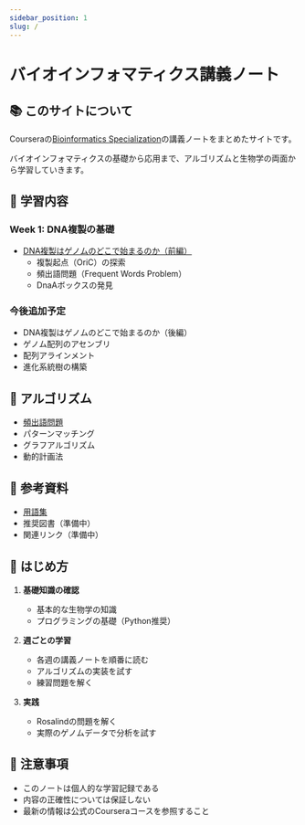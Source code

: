 ```yaml
---
sidebar_position: 1
slug: /
---
```


# バイオインフォマティクス講義ノート

## 📚 このサイトについて

Courseraの[Bioinformatics Specialization](https://www.coursera.org/specializations/bioinformatics)の講義ノートをまとめたサイトです。

バイオインフォマティクスの基礎から応用まで、アルゴリズムと生物学の両面から学習していきます。

## 🧬 学習内容

### Week 1: DNA複製の基礎

- [DNA複製はゲノムのどこで始まるのか（前編）](./lectures/week1/dna-replication-part1)
  - 複製起点（OriC）の探索
  - 頻出語問題（Frequent Words Problem）
  - DnaAボックスの発見

### 今後追加予定

- DNA複製はゲノムのどこで始まるのか（後編）
- ゲノム配列のアセンブリ
- 配列アラインメント
- 進化系統樹の構築

## 🔧 アルゴリズム

- [頻出語問題](./algorithms/frequent-words)
- パターンマッチング
- グラフアルゴリズム
- 動的計画法

## 📖 参考資料

- [用語集](./resources/glossary)
- 推奨図書（準備中）
- 関連リンク（準備中）

## 🚀 はじめ方

1. **基礎知識の確認**
   - 基本的な生物学の知識
   - プログラミングの基礎（Python推奨）

2. **週ごとの学習**
   - 各週の講義ノートを順番に読む
   - アルゴリズムの実装を試す
   - 練習問題を解く

3. **実践**
   - Rosalindの問題を解く
   - 実際のゲノムデータで分析を試す

## 📝 注意事項

- このノートは個人的な学習記録である
- 内容の正確性については保証しない
- 最新の情報は公式のCourseraコースを参照すること
